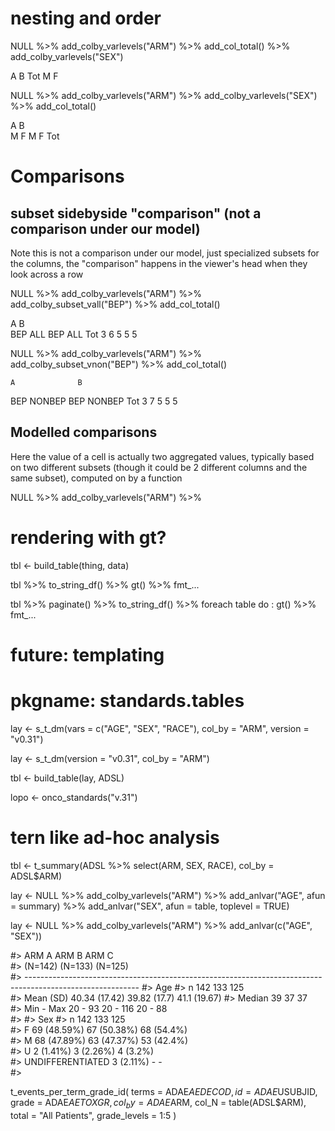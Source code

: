 
# nesting and order

NULL %>% add_colby_varlevels("ARM") %>% add_col_total() %>% add_colby_varlevels("SEX")

 A       B       Tot  M  F

NULL %>% add_colby_varlevels("ARM") %>% add_colby_varlevels("SEX") %>% add_col_total()

 A       B       
M F     M  F    Tot


# Comparisons
## subset sidebyside "comparison" (not a comparison under our model)

Note this is not a comparison under our model, just specialized subsets for the columns,
the "comparison" happens in the viewer's head when they look across a row

NULL %>% add_colby_varlevels("ARM") %>% add_colby_subset_vall("BEP") %>% add_col_total()

  A       B        
BEP ALL  BEP ALL   Tot
3   6    5   5     5 

NULL %>% add_colby_varlevels("ARM") %>% add_colby_subset_vnon("BEP") %>% add_col_total()


    A              B        
BEP   NONBEP   BEP   NONBEP   Tot
3     7        5     5        5

## Modelled comparisons

Here the value of a cell is actually two aggregated values, typically based on
two different subsets (though it could be 2 different columns and the same subset),
computed on by a function

NULL %>% add_colby_varlevels("ARM") %>% 



## 











# rendering with gt?
tbl <- build_table(thing, data)

tbl %>% to_string_df() %>% gt() %>% fmt_...

tbl %>% paginate() %>% to_string_df() %>% foreach table do : gt() %>% fmt_...


# future: templating
# pkgname: standards.tables

lay <- s_t_dm(vars = c("AGE", "SEX", "RACE"), col_by = "ARM", version = "v0.31")

lay <- s_t_dm(version = "v0.31", col_by = "ARM")

tbl <- build_table(lay, ADSL)


lopo <- onco_standards("v.31")

# tern like ad-hoc analysis

tbl <- t_summary(ADSL %>% select(ARM, SEX, RACE), col_by = ADSL$ARM)

lay <- NULL %>% 
  add_colby_varlevels("ARM") %>% 
  add_anlvar("AGE", afun = summary) %>%
  add_anlvar("SEX", afun = table, toplevel = TRUE)


lay <- NULL %>% 
  add_colby_varlevels("ARM") %>% 
  add_anlvar(c("AGE", "SEX"))
  
  
#>                                                        ARM A                ARM B                ARM C    
#>                                                       (N=142)              (N=133)              (N=125)   
#> ----------------------------------------------------------------------------------------------------------
#> Age
#>   n                                                     142                  133                  125     
#>   Mean (SD)                                        40.34 (17.42)        39.82 (17.7)         41.1 (19.67) 
#>   Median                                                39                   37                   37      
#>   Min - Max                                           20 - 93             20 - 116              20 - 88   
#> 
#> Sex
#>   n                                                     142                  133                  125     
#>   F                                                 69 (48.59%)          67 (50.38%)          68 (54.4%)  
#>   M                                                 68 (47.89%)          63 (47.37%)          53 (42.4%)  
#>   U                                                  2 (1.41%)            3 (2.26%)            4 (3.2%)   
#>   UNDIFFERENTIATED                                   3 (2.11%)                -                    -      
#> 



t_events_per_term_grade_id(
  terms = ADAE$AEDECOD,
  id = ADAE$USUBJID,
  grade = ADAE$AETOXGR,
  col_by = ADAE$ARM,
  col_N = table(ADSL$ARM),
  total = "All Patients",
  grade_levels = 1:5
)



